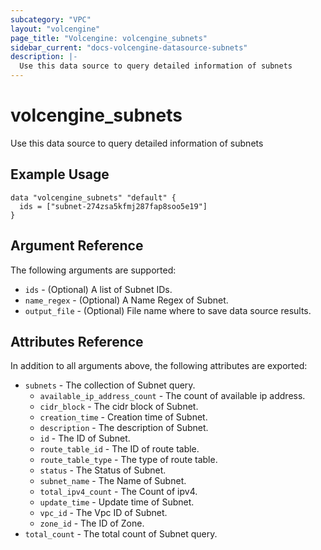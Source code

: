 ```yaml
---
subcategory: "VPC"
layout: "volcengine"
page_title: "Volcengine: volcengine_subnets"
sidebar_current: "docs-volcengine-datasource-subnets"
description: |-
  Use this data source to query detailed information of subnets
---
```

# volcengine_subnets
Use this data source to query detailed information of subnets
## Example Usage
```hcl
data "volcengine_subnets" "default" {
  ids = ["subnet-274zsa5kfmj287fap8soo5e19"]
}
```
## Argument Reference
The following arguments are supported:
* `ids` - (Optional) A list of Subnet IDs.
* `name_regex` - (Optional) A Name Regex of Subnet.
* `output_file` - (Optional) File name where to save data source results.

## Attributes Reference
In addition to all arguments above, the following attributes are exported:
* `subnets` - The collection of Subnet query.
    * `available_ip_address_count` - The count of available ip address.
    * `cidr_block` - The cidr block of Subnet.
    * `creation_time` - Creation time of Subnet.
    * `description` - The description of Subnet.
    * `id` - The ID of Subnet.
    * `route_table_id` - The ID of route table.
    * `route_table_type` - The type of route table.
    * `status` - The Status of Subnet.
    * `subnet_name` - The Name of Subnet.
    * `total_ipv4_count` - The Count of ipv4.
    * `update_time` - Update time of Subnet.
    * `vpc_id` - The Vpc ID of Subnet.
    * `zone_id` - The ID of Zone.
* `total_count` - The total count of Subnet query.


